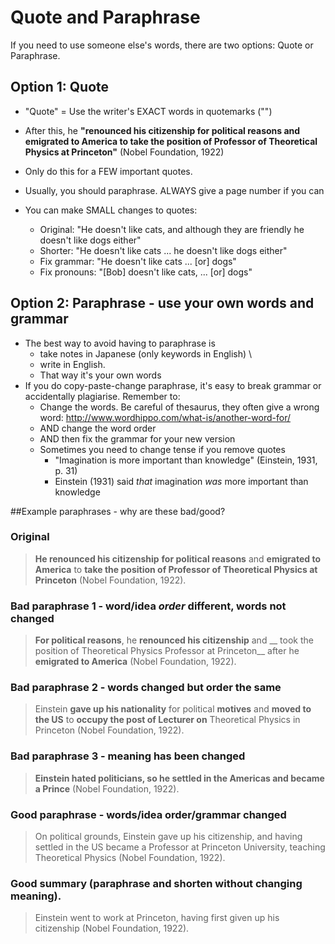# Quote and Paraphrase

If you need to use someone else's words, there are two options: Quote or Paraphrase.
 
## Option 1: Quote
* "Quote" = Use the writer's EXACT words in quotemarks ("")
* After this, he __"__renounced his citizenship for political reasons and emigrated to America to take the position of Professor of Theoretical Physics at Princeton__"__ (Nobel Foundation, 1922)
* Only do this for a FEW important quotes.
* Usually, you should paraphrase. ALWAYS give a page number if you can

* You can make SMALL changes to quotes:
    * Original: "He doesn't like cats, and although they are friendly he doesn't like dogs either"
    * Shorter: "He doesn't like cats ... he doesn't like dogs either"
    * Fix grammar: "He doesn't like cats ... [or] dogs"
    * Fix pronouns: "[Bob] doesn't like cats, ... [or] dogs"
 
## Option 2: Paraphrase - use your own words and grammar


* The best way to avoid having to paraphrase is 
    * take notes in Japanese (only keywords in English) \
    * write in English. 
    * That way it's your own words
* If you do copy-paste-change paraphrase, it's easy to break grammar or accidentally plagiarise. Remember to:
    * Change the words. Be careful of thesaurus, they often give a wrong word: http://www.wordhippo.com/what-is/another-word-for/
    * AND change the word order
    * AND then fix the grammar for your new version
    * Sometimes you need to change tense if you remove quotes
        * "Imagination is more important than knowledge" (Einstein, 1931, p. 31)
        * Einstein (1931) said _that_ imagination _was_ more important than knowledge


##Example paraphrases - why are these bad/good?
### Original
>__He renounced his citizenship__ __for political reasons__ and __emigrated to America__ to __take the position of Professor of Theoretical Physics at Princeton__ (Nobel Foundation, 1922).

### Bad paraphrase 1 - word/idea _order_ different, words not changed
>__For political reasons__, he __renounced his citizenship__ and __ took the position of Theoretical Physics Professor at Princeton__ after he __emigrated to America__ (Nobel Foundation, 1922).

### Bad paraphrase 2 - words changed but order the same
>Einstein __gave up his nationality__ for political __motives__ and __moved to the US__ to __occupy the post of Lecturer on__ Theoretical Physics in Princeton (Nobel Foundation, 1922).

### Bad paraphrase 3 - meaning has been changed
>__Einstein hated politicians, so he settled in the Americas and became a Prince__ (Nobel Foundation, 1922).

### Good paraphrase - words/idea order/grammar changed
>On political grounds, Einstein gave up his citizenship, and having settled in the US became a Professor at Princeton University, teaching Theoretical Physics (Nobel Foundation, 1922).

### Good summary (paraphrase and shorten without changing meaning). 
>Einstein went to work at Princeton, having first given up his citizenship (Nobel Foundation, 1922).

